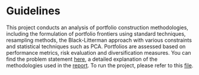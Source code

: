 # Guidelines

This project conducts an analysis of portfolio construction methodologies, including the formulation of portfolio frontiers using standard techniques, resampling methods, the Black-Litterman approach with various constraints and statistical techniques such as PCA. Portfolios are assessed based on performance metrics, risk evaluation and diversification measures. 
You can find the problem statement [here](https://github.com/alehowe/Asset-Allocation/blob/main/ExamB_2024.pdf), a detailed explanation of the methodologies used in the [report](https://github.com/alehowe/Asset-Allocation/blob/main/Group5_Report.pdf). To run the project, please refer to this [file](https://github.com/alehowe/Asset-Allocation/blob/main/RunProject5.m).

